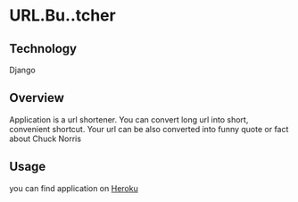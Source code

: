 # URL.Bu..tcher

## Technology
Django

## Overview

Application is a url shortener. You can convert long url into short, convenient shortcut.
Your url can be also converted into funny quote or fact about Chuck Norris

## Usage
you can find application on [Heroku](https://urlbutcher.herokuapp.com/)
